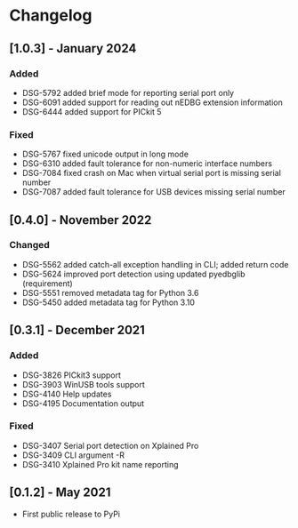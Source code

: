 # Changelog

## [1.0.3] - January 2024

### Added
- DSG-5792 added brief mode for reporting serial port only
- DSG-6091 added support for reading out nEDBG extension information
- DSG-6444 added support for PICkit 5

### Fixed
- DSG-5767 fixed unicode output in long mode
- DSG-6310 added fault tolerance for non-numeric interface numbers
- DSG-7084 fixed crash on Mac when virtual serial port is missing serial number
- DSG-7087 added fault tolerance for USB devices missing serial number

## [0.4.0] - November 2022

### Changed
- DSG-5562 added catch-all exception handling in CLI; added return code
- DSG-5624 improved port detection using updated pyedbglib (requirement)
- DSG-5551 removed metadata tag for Python 3.6
- DSG-5450 added metadata tag for Python 3.10

## [0.3.1] - December 2021

### Added
- DSG-3826 PICkit3 support
- DSG-3903 WinUSB tools support
- DSG-4140 Help updates
- DSG-4195 Documentation output

### Fixed
- DSG-3407 Serial port detection on Xplained Pro
- DSG-3409 CLI argument -R
- DSG-3410 Xplained Pro kit name reporting

## [0.1.2] - May 2021
- First public release to PyPi